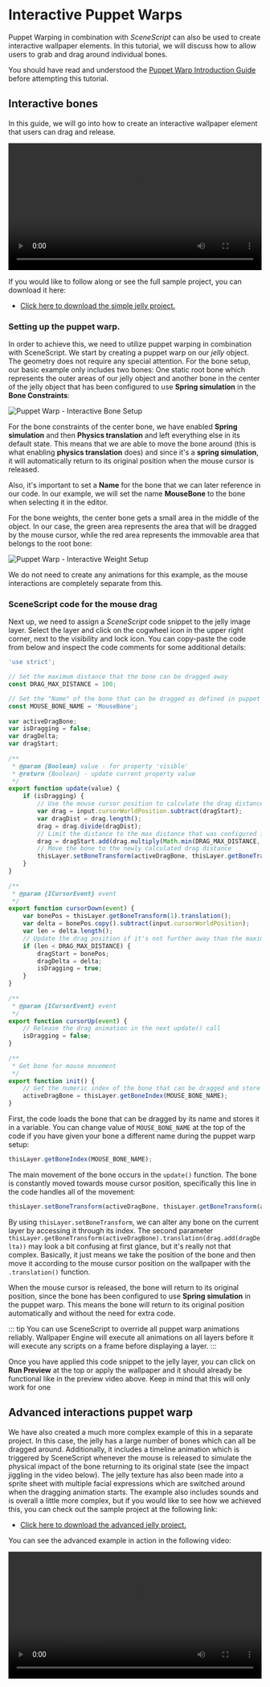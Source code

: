 # Interactive Puppet Warps

Puppet Warping in combination with *SceneScript* can also be used to create interactive wallpaper elements. In this tutorial, we will discuss how to allow users to grab and drag around individual bones.

You should have read and understood the [Puppet Warp Introduction Guide](/scene/puppet-warp/introduction) before attempting this tutorial.

## Interactive bones

In this guide, we will go into how to create an interactive wallpaper element that users can drag and release.

<video width="100%" controls loop>
  <source src="/videos/puppet_warp_interactive.mp4" type="video/mp4">
  Your browser does not support the video tag.
</video>

If you would like to follow along or see the full sample project, you can download it here:

* [Click here to download the simple jelly project.](/samples/jelly_simple.zip)

### Setting up the puppet warp.

In order to achieve this, we need to utilize puppet warping in combination with SceneScript. We start by creating a puppet warp on our *jelly* object. The geometry does not require any special attention. For the bone setup, our basic example only includes two bones: One static root bone which represents the outer areas of our jelly object and another bone in the center of the jelly object that has been configured to use **Spring simulation** in the **Bone Constraints**:

![Puppet Warp - Interactive Bone Setup](/img/puppet-warp/puppet_warp_interactive_bones.png)

For the bone constraints of the center bone, we have enabled **Spring simulation** and then **Physics translation** and left everything else in its default state. This means that we are able to move the bone around (this is what enabling **physics translation** does) and since it's a **spring simulation**, it will automatically return to its original position when the mouse cursor is released.

Also, it's important to set a **Name** for the bone that we can later reference in our code. In our example, we will set the name **MouseBone** to the bone when selecting it in the editor.

For the bone weights, the center bone gets a small area in the middle of the object. In our case, the green area represents the area that will be dragged by the mouse cursor, while the red area represents the immovable area that belongs to the root bone:

![Puppet Warp - Interactive Weight Setup](/img/puppet-warp/puppet_warp_interactive_weights.png)

We do not need to create any animations for this example, as the mouse interactions are completely separate from this.

### SceneScript code for the mouse drag

Next up, we need to assign a *SceneScript* code snippet to the jelly image layer. Select the layer and click on the cogwheel icon in the upper right corner, next to the visibility and lock icon. You can copy-paste the code from below and inspect the code comments for some additional details:

```js
'use strict';

// Set the maximum distance that the bone can be dragged away 
const DRAG_MAX_DISTANCE = 100;

// Set the "Name" of the bone that can be dragged as defined in puppet warp setup
const MOUSE_BONE_NAME = 'MouseBone';
 
var activeDragBone;
var isDragging = false;
var dragDelta;
var dragStart;
 
/**
 * @param {Boolean} value - for property 'visible'
 * @return {Boolean} - update current property value
 */
export function update(value) {
	if (isDragging) {
		// Use the mouse cursor position to calculate the drag distance
		var drag = input.cursorWorldPosition.subtract(dragStart);
		var dragDist = drag.length();
		drag = drag.divide(dragDist);
		// Limit the distance to the max distance that was configured in the DRAG_MAX_DISTANCE constant at the top
		drag = dragStart.add(drag.multiply(Math.min(DRAG_MAX_DISTANCE, dragDist)));
		// Move the bone to the newly calculated drag distance
		thisLayer.setBoneTransform(activeDragBone, thisLayer.getBoneTransform(activeDragBone).translation(drag.add(dragDelta)));
	}
}
 
/**
 * @param {ICursorEvent} event
 */
export function cursorDown(event) {
	var bonePos = thisLayer.getBoneTransform(1).translation();
	var delta = bonePos.copy().subtract(input.cursorWorldPosition);
	var len = delta.length();
	// Update the drag position if it's not further away than the maximum distance
	if (len < DRAG_MAX_DISTANCE) {
		dragStart = bonePos;
		dragDelta = delta;
		isDragging = true;
	}
}
 
/**
 * @param {ICursorEvent} event
 */
export function cursorUp(event) {
	// Release the drag animation in the next update() call
	isDragging = false;
}
 
/**
 * Get bone for mouse movement
 */
export function init() {
	// Get the numeric index of the bone that can be dragged and store it for later use
	activeDragBone = thisLayer.getBoneIndex(MOUSE_BONE_NAME);
}
```
First, the code loads the bone that can be dragged by its name and stores it in a variable. You can change value of `MOUSE_BONE_NAME` at the top of the code if you have given your bone a different name during the puppet warp setup:

```js
thisLayer.getBoneIndex(MOUSE_BONE_NAME);
```
The main movement of the bone occurs in the `update()` function. The bone is constantly moved towards mouse cursor position, specifically this line in the code handles all of the movement:

```js
thisLayer.setBoneTransform(activeDragBone, thisLayer.getBoneTransform(activeDragBone).translation(drag.add(dragDelta)));
```

By using `thisLayer.setBoneTransform`, we can alter any bone on the current layer by accessing it through its index. The second parameter `thisLayer.getBoneTransform(activeDragBone).translation(drag.add(dragDelta))` may look a bit confusing at first glance, but it's really not that complex. Basically, it just means we take the position of the bone and then move it according to the mouse cursor position on the wallpaper with the `.translation()` function.

When the mouse cursor is released, the bone will return to its original position, since the bone has been configured to use **Spring simulation** in the puppet warp. This means the bone will return to its original position automatically and without the need for extra code.

::: tip
You can use SceneScript to override all puppet warp animations reliably. Wallpaper Engine will execute all animations on all layers before it will execute any scripts on a frame before displaying a layer.
:::

Once you have applied this code snippet to the jelly layer, you can click on **Run Preview** at the top or apply the wallpaper and it should already be functional like in the preview video above. Keep in mind that this will only work for one

## Advanced interactions puppet warp

We have also created a much more complex example of this in a separate project. In this case, the jelly has a large number of bones which can all be dragged around. Additionally, it includes a timeline animation which is triggered by SceneScript whenever the mouse is released to simulate the physical impact of the bone returning to its original state (see the impact jiggling in the video below). The jelly texture has also been made into a sprite sheet with multiple facial expressions which are switched around when the dragging animation starts. The example also includes sounds and is overall a little more complex, but if you would like to see how we achieved this, you can check out the sample project at the following link:

* [Click here to download the advanced jelly project.](/samples/jelly_advanced.zip)

You can see the advanced example in action in the following video:

<video width="100%" controls loop>
  <source src="/videos/puppet_warp_interactive_advanced.mp4" type="video/mp4">
  Your browser does not support the video tag.
</video>
